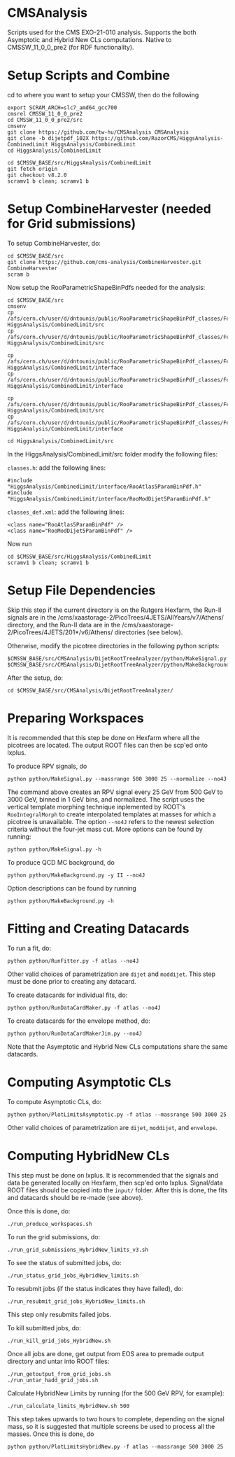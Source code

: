 # CMSAnalysis
Scripts used for the CMS EXO-21-010 analysis. Supports the both Asymptotic and Hybrid New CLs computations. Native to CMSSW_11_0_0_pre2 (for RDF functionality).


# Setup Scripts and Combine

cd to where you want to setup your CMSSW, then do the following

```
export SCRAM_ARCH=slc7_amd64_gcc700
cmsrel CMSSW_11_0_0_pre2
cd CMSSW_11_0_0_pre2/src
cmsenv
git clone https://github.com/tw-hu/CMSAnalysis CMSAnalysis
git clone -b dijetpdf_102X https://github.com/RazorCMS/HiggsAnalysis-CombinedLimit HiggsAnalysis/CombinedLimit
cd HiggsAnalysis/CombinedLimit

cd $CMSSW_BASE/src/HiggsAnalysis/CombinedLimit
git fetch origin
git checkout v8.2.0
scramv1 b clean; scramv1 b
```

# Setup CombineHarvester (needed for Grid submissions)

To setup CombineHarvester, do:

```
cd $CMSSW_BASE/src
git clone https://github.com/cms-analysis/CombineHarvester.git CombineHarvester
scram b
```

Now setup the RooParametricShapeBinPdfs needed for the analysis:

```
cd $CMSSW_BASE/src
cmsenv
cp /afs/cern.ch/user/d/dntounis/public/RooParametricShapeBinPdf_classes/February_2021/classes/cc_files/RooDijet5ParamBinPdf.cc HiggsAnalysis/CombinedLimit/src
cp /afs/cern.ch/user/d/dntounis/public/RooParametricShapeBinPdf_classes/February_2021/classes/cc_files/RooModDijet5ParamBinPdf.cc HiggsAnalysis/CombinedLimit/src

cp /afs/cern.ch/user/d/dntounis/public/RooParametricShapeBinPdf_classes/February_2021/classes/h_files/RooDijet5ParamBinPdf.h HiggsAnalysis/CombinedLimit/interface
cp /afs/cern.ch/user/d/dntounis/public/RooParametricShapeBinPdf_classes/February_2021/classes/h_files/RooModDijet5ParamBinPdf.h HiggsAnalysis/CombinedLimit/interface

cp /afs/cern.ch/user/d/dntounis/public/RooParametricShapeBinPdf_classes/February_2021/classes/cc_files/RooAtlas5ParamBinPdf.cc HiggsAnalysis/CombinedLimit/src
cp /afs/cern.ch/user/d/dntounis/public/RooParametricShapeBinPdf_classes/February_2021/classes/h_files/RooAtlas5ParamBinPdf.h HiggsAnalysis/CombinedLimit/interface

cd HiggsAnalysis/CombinedLimit/src
```
In the HiggsAnalysis/CombinedLimit/src folder modify the following files:

``` classes.h ```: add the following lines:  
```
#include "HiggsAnalysis/CombinedLimit/interface/RooAtlas5ParamBinPdf.h"
#include "HiggsAnalysis/CombinedLimit/interface/RooModDijet5ParamBinPdf.h"
```

```classes_def.xml```: add the following lines:  	
```
<class name="RooAtlas5ParamBinPdf" /> 
<class name="RooModDijet5ParamBinPdf" /> 
```

Now run

```
cd $CMSSW_BASE/src/HiggsAnalysis/CombinedLimit 
scramv1 b clean; scramv1 b
```

# Setup File Dependencies

Skip this step if the current directory is on the Rutgers Hexfarm, the Run-II signals are in the /cms/xaastorage-2/PicoTrees/4JETS/AllYears/v7/Athens/ directory, and the Run-II data are in the /cms/xaastorage-2/PicoTrees/4JETS/201*/v6/Athens/ directories (see below).

Otherwise, modify the picotree directories in the following python scripts:
```
$CMSSW_BASE/src/CMSAnalysis/DijetRootTreeAnalyzer/python/MakeSignal.py
$CMSSW_BASE/src/CMSAnalysis/DijetRootTreeAnalyzer/python/MakeBackground.py
```

After the setup, do:
```
cd $CMSSW_BASE/src/CMSAnalysis/DijetRootTreeAnalyzer/
```

# Preparing Workspaces

It is recommended that this step be done on Hexfarm where all the picotrees are located. The output ROOT files can then be scp'ed onto lxplus.

To produce RPV signals, do
```
python python/MakeSignal.py --massrange 500 3000 25 --normalize --no4J
```
The command above creates an RPV signal every 25 GeV from 500 GeV to 3000 GeV, binned in 1 GeV bins, and normalized. The script uses the vertical template morphing technique inplemented by ROOT's ```RooIntegralMorph``` to create interpolated templates at masses for which a picotree is unavailable. The option ```--no4J``` refers to the newest selection criteria without the four-jet mass cut. More options can be found by running:
```
python python/MakeSignal.py -h
```

To produce QCD MC background, do
```
python python/MakeBackground.py -y II --no4J
```
Option descriptions can be found by running
```
python python/MakeBackground.py -h
```

# Fitting and Creating Datacards

To run a fit, do:

```
python python/RunFitter.py -f atlas --no4J
```
Other valid choices of parametrization are ```dijet``` and ```moddijet```. This step must be done prior to creating any datacard.

To create datacards for individual fits, do:
```
python python/RunDataCardMaker.py -f atlas --no4J
```

To create datacards for the envelope method, do:
```
python python/RunDataCardMakerJim.py --no4J
```
Note that the Asymptotic and Hybrid New CLs computations share the same datacards.

# Computing Asymptotic CLs

To compute Asymptotic CLs, do:

```
python python/PlotLimitsAsymptotic.py -f atlas --massrange 500 3000 25
```
Other valid choices of parametrization are ```dijet```, ```moddijet```, and ```envelope```.

# Computing HybridNew CLs

This step must be done on lxplus. It is recommended that the signals and data be generated locally on Hexfarm, then scp'ed onto lxplus. Signal/data ROOT files should be copied into the ```input/``` folder. After this is done, the fits and datacards should be re-made (see above).

Once this is done, do:
```
./run_produce_workspaces.sh
```
To run the grid submissions, do:
```
./run_grid_submissions_HybridNew_limits_v3.sh
```
To see the status of submitted jobs, do:
```
./run_status_grid_jobs_HybridNew_limits.sh
```
To resubmit jobs (if the status indicates they have failed), do:
```
./run_resubmit_grid_jobs_HybridNew_limits.sh
```
This step only resubmits failed jobs.

To kill submitted jobs, do:
```
./run_kill_grid_jobs_HybridNew.sh
```

Once all jobs are done, get output from EOS area to premade output directory and untar into ROOT files:
```
./run_getoutput_from_grid_jobs.sh
./run_untar_hadd_grid_jobs.sh
```
Calculate HybridNew Limits by running (for the 500 GeV RPV, for example):
```
./run_calculate_limits_HybridNew.sh 500
```
This step takes upwards to two hours to complete, depending on the signal mass, so it is suggested that multiple screens be used to process all the masses. Once this is done, do
```
python python/PlotLimitsHybridNew.py -f atlas --massrange 500 3000 25
```



